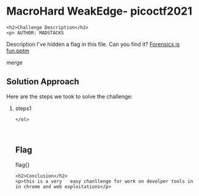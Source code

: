 
<!DOCTYPE html>
<html>

<body>
    <h1>MacroHard WeakEdge- picoctf2021</h1>

    <h2>Challenge Description</h2>
    <p> AUTHOR: MADSTACKS

Description
I've hidden a flag in this file. Can you find it? <a href="https://phantom1ss.github.io/blog/2024/practice/picoctf/MacroHardWeakEdge/Forensicsisfun.pptm">Forensics is fun.pptm</a>
 
</p>
merge
    <h2>Solution Approach</h2>
    <p>Here are the steps we took to solve the challenge:</p>
    <ol>
        <li> steps1 </li>
       
    
    </ol>
<br>
    <h2>Flag</h2>
    <p class="flag">flag{}
</p>

    <h2>Conclusion</h2>
    <p>this is a very   easy chanllenge for work on develper tools in in chrome and web exploitations</p>
</body>
</html>


 
